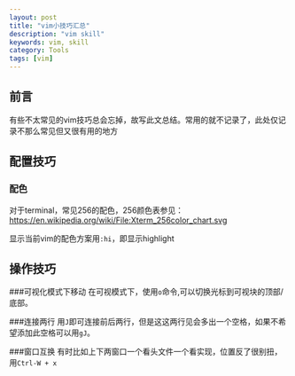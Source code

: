 ```yaml
---
layout: post
title: "vim小技巧汇总"
description: "vim skill"
keywords: vim, skill
category: Tools
tags: [vim]
---
```


## 前言
有些不太常见的vim技巧总会忘掉，故写此文总结。常用的就不记录了，此处仅记录不那么常见但又很有用的地方

## 配置技巧

### 配色
对于terminal，常见256的配色，256颜色表参见：<https://en.wikipedia.org/wiki/File:Xterm_256color_chart.svg>

显示当前vim的配色方案用`:hi`，即显示highlight


## 操作技巧

###可视化模式下移动
在可视模式下，使用`o`命令,可以切换光标到可视块的顶部/底部。

###连接两行
用`J`即可连接前后两行，但是这这两行见会多出一个空格，如果不希望添加此空格可以用`gJ`。

###窗口互换
有时比如上下两窗口一个看头文件一个看实现，位置反了很别扭，用`Ctrl-W + x`
